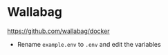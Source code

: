 # Wallabag

https://github.com/wallabag/docker

- Rename `example.env` to `.env` and edit the variables